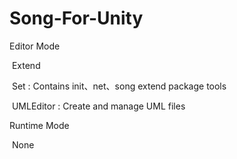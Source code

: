 # Song-For-Unity





Editor  Mode

​	Extend

​		Set	   : Contains init、net、song extend package tools

​		UMLEditor : Create and manage UML files



Runtime Mode

​	None

